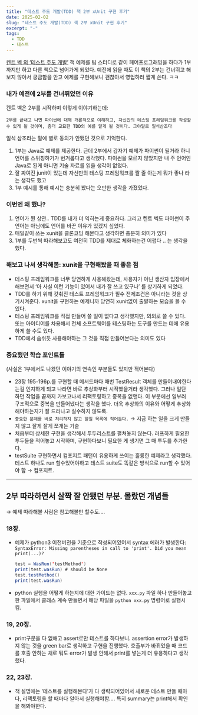 ```yaml
---
title: "테스트 주도 개발(TDD) 책 2부 xUnit 구현 후기"
date: 2025-02-02
slug: "테스트 주도 개발(TDD) 책 2부 xUnit 구현 후기"
excerpt: "-"
tags:
  - TDD
  - 테스트
---
```


[켄트 벡 의 ‘테스트 주도 개발’](https://product.kyobobook.co.kr/detail/S000001032985) 책 예제를 팀 스터디로 같이 페어프로그래밍을 하다가 1부까지만 하고 다른 책으로 넘어가게 되었다. 예전에 읽을 때도 이 책의 2부는 건너뛰고 해보지 않아서 궁금함을 안고 예제를 구현해보니 괜찮아서 영업하러 짧게 쓴다. ㅋㅋ 

### 내가 예전에 2부를 건너뛰었던 이유

켄트 벡은 2부를 시작하며 이렇게 이야기하는데:

`2부를 끝내고 나면 파이썬에 대해 개론적으로 이해하고, 자신만의 테스팅 프레임워크를 작성할 수 있게 될 것이며, 좀더 교묘한 TDD의 예를 알게 될 것이다. 그야말로 일석삼조다`

일석 삼조라는 말에 별로 동의가 안됐던 것으로 기억한다. 

1. 1부는 Java로 예제를 제공한다. 근데 2부에서 갑자기 예제가 파이썬이 될거라 하니 언어를 스위칭하기가 번거롭다고 생각했다. 파이썬을 모르지 않았지만 내 주 언어인 Java로 된게 아니면 기술 자료를 읽을 생각이 없었다.
2. 잘 짜여진 junit이 있는데 자신만의 테스팅 프레임워크를 짤 줄 아는게 뭐가 좋나 라는 생각도 했고
3. 1부 예시를 통해 예시는 충분히 봤다는 오만한 생각을 가졌었다.

### 이번엔 왜 했나?

1. 언어가 뭔 상관.. TDD를 내가 더 익히는게 중요하다. 그리고 켄트 벡도 파이썬이 주 언어는 아님에도 언어를 바꾼 이유가 있겠지 싶었다.
2. 매일같이 쓰는 xunit을 클론코딩 해본다고 생각하면 충분히 의미가 있다
3. 1부를 두번씩 따라해보고도 여전히 TDD를 제대로 체화하는건 어렵다 .. 는 생각을 했다. 

### 해보고 나서 생각해봄: xunit을 구현해봤을 때 좋은 점

- 테스팅 프레임워크를 너무 당연하게 사용해왔는데, 사용자가 아닌 생산자 입장에서 해보면서 ‘아 사실 이런 기능이 있어서 내가 잘 쓰고 있구나’ 를 상기하게 되었다.
- TDD를 하기 위해 갖춰진 테스트 프레임워크가 필수 전제조건은 아니라는 것을 상기시켜준다. xunit을 구현하는 예제니까 당연히 xunit없이 출발하는 모습을 볼 수 있다.
- 테스팅 프레임워크를 직접 만들어 쓸 일이 없다고 생각했지만, 의외로 쓸 수 있다. 또는 아이디어를 차용해서 전체 소프트웨어를 테스팅하는 도구를 만드는 데에 유용하게 쓸 수도 있다.
- TDD에서 숨쉬듯 사용해야하는 그 것을 직접 만들어본다는 의미도 있다

### 중요했던 학습 포인트들

(사실은 1부에서도 나왔던 이야기의 연속인 부분들도 있지만 적어본다)

- 23장 195-196p.를 구현할 때 메서드마다 매번 TestResult 객체를 만들어내야한다는걸 인지하게 되고 나라면 바로 추상화부터 시작했을거라 생각했다. 그러나 일단 하던 작업을 끝까지 가보고나서 리팩토링하고 중복을 없앤다. 이 부분에선 일부러 구조적으로 중복을 만들어냈다는 생각을 했다. 더욱 추상화의 이유와 어떻게 추상화해야하는지가 잘 드러나고 실수하지 않도록.
- `중요한 문제를 바로 처리하지 않고 할일 목록에 적어둔다.`  → 지금 하는 일을 크게 만들지 않고 잘게 잘게 쪼개는 기술
- 처음부터 상세한 구현을 생각해서 투두리스트를 펼쳐놓지 않는다. 러프하게 필요한 투두들을 적어놓고 시작하며, 구현하다보니 필요한 게 생기면 그 때 투두를 추가한다.
- testSuite 구현하면서 컴포지트 패턴이 유용하게 쓰이는 훌륭한 예제라고 생각했다. 테스트 하나도 run 할수있어야하고 테스트 suite도 똑같은 방식으로 run할 수 있어야 함 → 컴포지트.

---

## 2부 따라하면서 살짝 잘 안됐던 부분. 몰랐던 개념들

→ 예제 따라해볼 사람은 참고해볼만 할수도….

### 18장.

- 예제가 python3 이전버전을 기준으로 작성되어있어서 syntax 에러가 발생한다:  `SyntaxError: Missing parentheses in call to 'print'. Did you mean print(...)?`
    
    ```java
    test = WasRun('testMethod')
    print(test.wasRun) # should be None
    test.testMethod()
    print(test.wasRun)
    ```
    
- python 실행을 어떻게 하는지에 대한 가이드는 없다.  `xxx.py` 파일 하나 만들어놓고 한 파일에서 클래스 계속 만들면서 해당 파일을 `python xxx.py` 명령어로 실행시킴.

### 19, 20장.

- print구문을 다 없애고 assert로만 테스트를 하다보니. assertion error가 발생하지 않는 것을 green bar로 생각하고 구현을 진행했다. 호출부가 바뀌었을 때 코드를 호출 안하는 채로 둬도 error가 발생 안해서 print를 넣는게 더 유용하다고 생각했다.

### 22, 23장.

- 책 설명에는 ‘테스트를 실행해본다’가 다 생략되어있어서 새로운 테스트 만들 때마다, 리팩토링을 할 때마다 알아서 실행해야함…. 특히 summary는 print해서 확인을 해봐야한다.